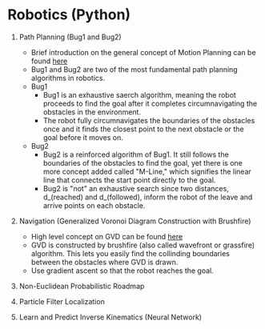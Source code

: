 # Robotics (Python)

1. Path Planning (Bug1 and Bug2)
    - Brief introduction on the general concept of Motion Planning can be found [here](https://en.wikipedia.org/wiki/Motion_planning#:~:text=Motion%20planning%2C%20also%20path%20planning,animation%2C%20robotics%20and%20computer%20games.)
    - Bug1 and Bug2 are two of the most fundamental path planning algorithms in robotics.
    - Bug1
        - Bug1 is an exhaustive saerch algorithm, meaning the robot proceeds to find the goal after it completes circumnavigating the obstacles in the environment.
        - The robot fully circumnavigates the boundaries of the obstacles once and it finds the closest point to the next obstacle or the goal before it moves on. 
    - Bug2
        - Bug2 is a reinforced algorithm of Bug1. It still follows the boundaries of the obstacles to find the goal, yet there is one more concept added called "M-Line," which signifies the linear line that connects the start point directly to the goal.
        - Bug2 is "not" an exhaustive search since two distances, d_(reached) and d_(followed), inform the robot of the leave and arrive points on each obstacle.
        
3. Navigation (Generalized Voronoi Diagram Construction with Brushfire)
    - High level concept on GVD can be found [here](https://www.cs.columbia.edu/~pblaer/projects/path_planner/)
    - GVD is constructed by brushfire (also called wavefront or grassfire) algorithm. This lets you easily find the collinding boundaries between the obstacles where GVD is drawn.
    - Use gradient ascent so that the robot reaches the goal.

5. Non-Euclidean Probabilistic Roadmap 
6. Particle Filter Localization 
7. Learn and Predict Inverse Kinematics (Neural Network)
